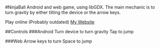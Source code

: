 #NinjaBall
Android and web game, using libGDX.
The main mechanic is to turn gravity by either tilting the device or the arrow keys.

Play online (Probably outdated)
[My Website](http://nickschatz.com/ninjaball/)

##Controls
###Android
Turn device to turn gravity
Tap to jump

###Web
Arrow keys to turn
Space to jump
